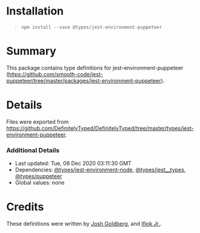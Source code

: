 # Installation
> `npm install --save @types/jest-environment-puppeteer`

# Summary
This package contains type definitions for jest-environment-puppeteer (https://github.com/smooth-code/jest-puppeteer/tree/master/packages/jest-environment-puppeteer).

# Details
Files were exported from https://github.com/DefinitelyTyped/DefinitelyTyped/tree/master/types/jest-environment-puppeteer.

### Additional Details
 * Last updated: Tue, 08 Dec 2020 03:11:30 GMT
 * Dependencies: [@types/jest-environment-node](https://npmjs.com/package/@types/jest-environment-node), [@types/jest__types](https://npmjs.com/package/@types/jest__types), [@types/puppeteer](https://npmjs.com/package/@types/puppeteer)
 * Global values: none

# Credits
These definitions were written by [Josh Goldberg](https://github.com/joshuakgoldberg), and [Ifiok Jr.](https://github.com/ifiokjr).
